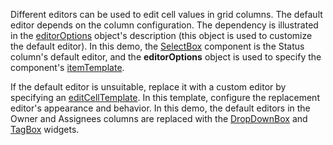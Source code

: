 Different editors can be used to edit cell values in grid columns. The default editor depends on the column configuration. The dependency is illustrated in the [editorOptions](/Documentation/ApiReference/UI_Widgets/dxDataGrid/Configuration/columns/#editorOptions) object's description (this object is used to customize the default editor). In this demo, the [SelectBox](/Documentation/ApiReference/UI_Widgets/dxSelectBox/) component is the Status column's default editor, and the **editorOptions** object is used to specify the component's [itemTemplate](/Documentation/ApiReference/UI_Widgets/dxSelectBox/Configuration/#itemTemplate).
 
If the default editor is unsuitable, replace it with a custom editor by specifying an [editCellTemplate](/Documentation/ApiReference/UI_Widgets/dxDataGrid/Configuration/columns/#editCellTemplate). In this template, configure the replacement editor's appearance and behavior. In this demo, the default editors in the Owner and Assignees columns are replaced with the [DropDownBox](/Documentation/ApiReference/UI_Widgets/dxDropDownBox/) and [TagBox](/Documentation/ApiReference/UI_Widgets/dxTagBox/) widgets.

